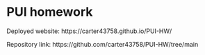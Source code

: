 # PUI homework

<p> Deployed website: https://carter43758.github.io/PUI-HW/ </p>
<p> Repository link: https://github.com/carter43758/PUI-HW/tree/main</p>
